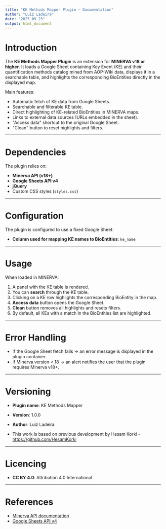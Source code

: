 ```yaml
---
title: "KE Methods Mapper Plugin – Documentation"
author: "Luiz Ladeira"
date: "2025_09_23"
output: html_document
---
```


# Introduction

The **KE Methods Mapper Plugin** is an extension for **MINERVA v18 or higher**.
It loads a Google Sheet containing Key Event (KE) and their quantification methods catalog mined from AOP-Wiki data, displays it in a searchable table, and highlights the corresponding BioEntities directly in the displayed map.

Main features:

-   Automatic fetch of KE data from Google Sheets.
-   Searchable and filterable KE table.
-   Direct highlighting of KE-related BioEntities in MINERVA maps.
-   Links to external data sources (URLs embedded in the sheet).
-   "Access data" shortcut to the original Google Sheet.
-   "Clean" button to reset highlights and filters.

------------------------------------------------------------------------

# Dependencies

The plugin relies on:

-   **Minerva API (v18+)**
-   **Google Sheets API v4**
-   **jQuery**
-   Custom CSS styles (`styles.css`)

------------------------------------------------------------------------

# Configuration

The plugin is configured to use a fixed Google Sheet:

-   **Column used for mapping KE names to BioEntities**:
    `ke_name`

------------------------------------------------------------------------

# Usage

When loaded in MINERVA:

1.  A panel with the KE table is rendered.
2.  You can **search** through the KE table.
3.  Clicking on a KE row highlights the corresponding BioEntity in the map.
4.  **Access data** button opens the Google Sheet.
5.  **Clean** button removes all highlights and resets filters.
6.  By default, all KEs with a match in the BioEntities list are highlighted.

------------------------------------------------------------------------

# Error Handling

-   If the Google Sheet fetch fails → an error message is displayed in the plugin container.
-   If Minerva version \< 18 → an alert notifies the user that the plugin requires Minerva v18+.

------------------------------------------------------------------------

# Versioning

-   **Plugin name**: KE Methods Mapper

-   **Version**: 1.0.0

-   **Author**: Luiz Ladeira

-   This work is based on previous development by Hesam Korki - <https://github.com/HesamKorki>

------------------------------------------------------------------------

# Licencing

-   **CC BY 4.0**: Attribution 4.0 International

------------------------------------------------------------------------

# References

-   [Minerva API documentation](https://minerva.pages.uni.lu/doc/)
-   [Google Sheets API v4](https://developers.google.com/sheets/api)
